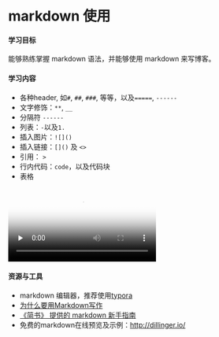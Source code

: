 # markdown 使用

#### 学习目标



能够熟练掌握 markdown 语法，并能够使用 markdown 来写博客。

#### 学习内容



- 各种header, 如`#`, `##`, `###`, 等等，以及`=====`, `------`
- 文字修饰：`**`, `__`
- 分隔符 `------`
- 列表：`-`以及`1.`
- 插入图片：`![]()`
- 插入链接：`[]()` 及 `<>`
- 引用： `>`
- 行内代码：``code``，以及代码块 ```` ````
- 表格

<video id="video" controls="" preload="none" poster="/assets/Markdown-mark.png">
      <source id="mp4" src="/video/Learn The Basics Of Markdown in 10 Minutes With This Video Tutorial.mp4" type="video/mp4">
      <p>抱歉，你的浏览器不支持在线视频播放。</p>
</video>

#### 资源与工具



- markdown 编辑器，推荐使用[typora](http://www.typora.io/)
- [为什么要用Markdown写作](https://zhuanlan.zhihu.com/p/22755240)
- [《简书》 提供的 markdown 新手指南](http://www.jianshu.com/p/q81RER)
- 免费的markdown在线预览及示例：<http://dillinger.io/>

